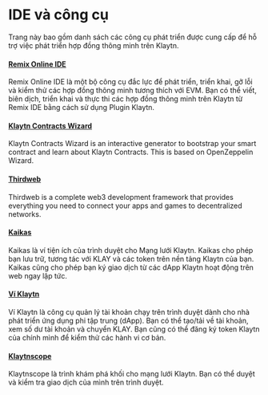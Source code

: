 # IDE và công cụ

Trang này bao gồm danh sách các công cụ phát triển được cung cấp để hỗ trợ việc phát triển hợp đồng thông minh trên Klaytn.

#### [Remix Online IDE](https://remix.ethereum.org/) <a href="#remix-ide" id="remix-ide"></a>

Remix Online IDE là một bộ công cụ đắc lực để phát triển, triển khai, gỡ lỗi và kiểm thử các hợp đồng thông minh tương thích với EVM. Bạn có thể viết, biên dịch, triển khai và thực thi các hợp đồng thông minh trên Klaytn từ Remix IDE bằng cách sử dụng Plugin Klaytn.

#### [Klaytn Contracts Wizard](https://wizard.klaytn.foundation/) <a href="#klaytn-contract-wizard" id="klaytn-contract-wizard"></a>

Klaytn Contracts Wizard is an interactive generator to bootstrap your smart contract and learn about Klaytn Contracts. This is based on OpenZeppelin Wizard.

#### [Thirdweb](../deploy/thirdweb.md) <a href="#thirdweb" id="thirdweb"></a>

Thirdweb is a complete web3 development framework that provides everything you need to connect your apps and games to decentralized networks.

#### [Kaikas](../../tools/wallets/kaikas.md) <a href="#kaikas" id="kaikas"></a>

Kaikas là ví tiện ích của trình duyệt cho Mạng lưới Klaytn. Kaikas cho phép bạn lưu trữ, tương tác với KLAY và các token trên nền tảng Klaytn của bạn. Kaikas cũng cho phép bạn ký giao dịch từ các dApp Klaytn hoạt động trên web ngay lập tức.

#### [Ví Klaytn](../../tools/wallets/klaytn-wallet.md) <a href="#klaytn-wallet" id="klaytn-wallet"></a>

Ví Klaytn là công cụ quản lý tài khoản chạy trên trình duyệt dành cho nhà phát triển ứng dụng phi tập trung (dApp). Bạn có thể tạo/tải về tài khoản, xem số dư tài khoản và chuyển KLAY. Bạn cũng có thể đăng ký token Klaytn của chính mình để kiểm thử các hành vi cơ bản.

#### [Klaytnscope](../../tools/block-explorers/klaytnscope.md) <a href="#klaytnscope" id="klaytnscope"></a>

Klaytnscope là trình khám phá khối cho mạng lưới Klaytn. Bạn có thể duyệt và kiểm tra giao dịch của mình trên trình duyệt.
